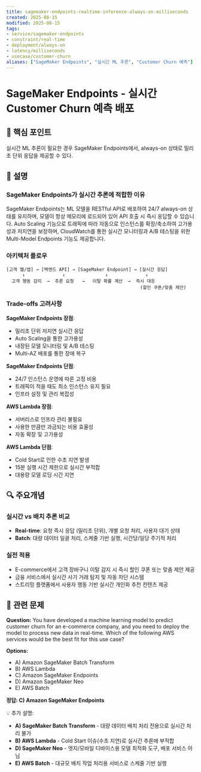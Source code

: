 ```yaml
---
title: sagemaker-endpoints-realtime-inference-always-on-milliseconds
created: 2025-08-15
modified: 2025-08-15
tags:
- service/sagemaker-endpoints
- constraint/real-time
- deployment/always-on
- latency/milliseconds
- usecase/customer-churn
aliases: ["SageMaker Endpoints", "실시간 ML 추론", "Customer Churn 예측"]
---
```


# SageMaker Endpoints - 실시간 Customer Churn 예측 배포

## 🎯 핵심 포인트
실시간 ML 추론이 필요한 경우 SageMaker Endpoints에서, always-on 상태로 밀리초 단위 응답을 제공할 수 있다.

## 📝 설명

### SageMaker Endpoints가 실시간 추론에 적합한 이유
SageMaker Endpoints는 ML 모델을 RESTful API로 배포하여 24/7 always-on 상태를 유지하며, 모델이 항상 메모리에 로드되어 있어 API 호출 시 즉시 응답할 수 있습니다. Auto Scaling 기능으로 트래픽에 따라 자동으로 인스턴스를 확장/축소하여 고가용성과 저지연을 보장하며, CloudWatch를 통한 실시간 모니터링과 A/B 테스팅을 위한 Multi-Model Endpoints 기능도 제공합니다.

### 아키텍처 플로우
```
[고객 웹/앱] → [백엔드 API] → [SageMaker Endpoint] → [실시간 응답]
      ↓              ↓               ↓              ↓
  고객 행동 감지  →  추론 요청   →   이탈 확률 계산  →  즉시 대응
                                                  (할인 쿠폰/맞춤 제안)
```

### Trade-offs 고려사항
**SageMaker Endpoints 장점**:
- 밀리초 단위 저지연 실시간 응답
- Auto Scaling을 통한 고가용성
- 내장된 모델 모니터링 및 A/B 테스팅
- Multi-AZ 배포를 통한 장애 복구

**SageMaker Endpoints 단점**:
- 24/7 인스턴스 운영에 따른 고정 비용
- 트래픽이 적을 때도 최소 인스턴스 유지 필요
- 인프라 설정 및 관리 복잡성

**AWS Lambda 장점**:
- 서버리스로 인프라 관리 불필요
- 사용한 만큼만 과금되는 비용 효율성
- 자동 확장 및 고가용성

**AWS Lambda 단점**:
- Cold Start로 인한 수초 지연 발생
- 15분 실행 시간 제한으로 실시간 부적합
- 대용량 모델 로딩 시간 지연

## 🔍 주요개념

### 실시간 vs 배치 추론 비교
- **Real-time**: 요청 즉시 응답 (밀리초 단위), 개별 요청 처리, 사용자 대기 상태
- **Batch**: 대량 데이터 일괄 처리, 스케줄 기반 실행, 시간당/일당 주기적 처리

### 실전 적용
- E-commerce에서 고객 장바구니 이탈 감지 시 즉시 할인 쿠폰 또는 맞춤 제안 제공
- 금융 서비스에서 실시간 사기 거래 탐지 및 자동 차단 시스템
- 스트리밍 플랫폼에서 사용자 행동 기반 실시간 개인화 추천 컨텐츠 제공

## 📝 관련 문제

**Question:** You have developed a machine learning model to predict customer churn for an e-commerce company, and you need to deploy the model to process new data in real-time. Which of the following AWS services would be the best fit for this use case?

**Options:**
- A) Amazon SageMaker Batch Transform
- B) AWS Lambda
- C) Amazon SageMaker Endpoints
- D) Amazon SageMaker Neo
- E) AWS Batch

**정답: C) Amazon SageMaker Endpoints**

💡 추가 설명:
- **A) SageMaker Batch Transform** - 대량 데이터 배치 처리 전용으로 실시간 처리 불가
- **B) AWS Lambda** - Cold Start 이슈(수초 지연)로 실시간 추론에 부적합
- **D) SageMaker Neo** - 엣지/모바일 디바이스용 모델 최적화 도구, 배포 서비스 아님
- **E) AWS Batch** - 대규모 배치 작업 처리용 서비스로 스케줄 기반 실행